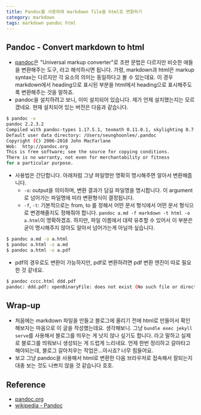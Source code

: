 ```yaml
---
title: Pandoc를 사용하여 markdown file을 html로 변환하기 
category: markdown
tags: markdown pandoc html
--- 
```


## Pandoc - Convert markdown to html

- [pandoc](https://pandoc.org/index.html)은 "Universal markup converter"로 조판 문법은 다르지만 비슷한 애들을 변환해주는 도구, 라고 해석하시면 됩니다. 가령, markdown과 html은 markup syntax는 다르지만 각 요소의 의미는 동일하다고 볼 수 있는데요. 이 경우 markdown에서 heading으로 표시된 부분을 html에서 heading으로 표시해주도록 변환해주는 것을 말하죠. 
- pandoc을 설치하려고 보니, 이미 설치되어 있습니다. 제가 언제 설치했는지는 모르겠네요. 현재 설치되어 있는 버전은 다음과 같습니다.

```sh
$ pandoc -v
pandoc 2.2.3.2
Compiled with pandoc-types 1.17.5.1, texmath 0.11.0.1, skylighting 0.7.2
Default user data directory: /Users/seunghoonlee/.pandoc
Copyright (C) 2006-2018 John MacFarlane
Web:  http://pandoc.org
This is free software; see the source for copying conditions.
There is no warranty, not even for merchantability or fitness
for a particular purpose.
```

- 사용법은 간단합니다. 아래처럼 그냥 파일명만 명확히 명시해주면 알아서 변환해줍니다.
  - `-o`: output을 의미하며, 변환 결과가 담길 파일명을 명시합니다. 이 argument로 넘어가는 파일명에 띠라 변환형식이 결정됩니다.
  - `-f`, `-t`: 기본적으로는 from, to 를 정해서 어떤 문서 형식에서 어떤 문서 형식으로 변경해줄지도 정해줘야 합니다. `pandoc a.md -f markdown -t html -o a.html`이 명확하겠죠. 하지만, 파일 이름에서 대략 유추할 수 있어서 이 부분은 굳이 명시해주지 않아도 알아서 넘어가는게 아닐까 싶습니다.

```sh
$ pandoc a.md -o a.html
$ pandoc a.html -o a.md
$ pandoc a.html -o a.pdf
```

- pdf의 경우로도 변환이 가능하지만, pdf로 변환하려면 pdf 변환 엔진이 따로 필요한 것 같네요.

```sh
$ pandoc cccc.html ddd.pdf
pandoc: ddd.pdf: openBinaryFile: does not exist (No such file or directory)
```

## Wrap-up

- 처음에는 markdown 파일을 만들고 블로그에 올리기 전에 html로 만들어서 확인해보자는 마음으로 이 글을 작성했는데요. 생각해보니. 그냥 `bundle exec jekyll serve`를 사용해서 블로그를 띄우는 게 낫지 않나 싶기도 합니다. 라고 말하고 실제로 블로그를 띄워보니 생성되는 게 드럽게 느리네요. 언제 한번 정리하고 갈아타고 해야되는데, 블로그 갈아치우는 작업은...아시죠? 너무 힘들어요.
- 보고 그냥 pandoc을 사용해서 html로 변환한 다음 브라우저로 접속해서 잘되는지 대충 보는 것도 나쁘지 않을 것 같습니다 호호.  

## Reference

- [pandoc.org](https://pandoc.org/index.html)
- [wikipedia - Pandoc](https://en.wikipedia.org/wiki/Pandoc)
